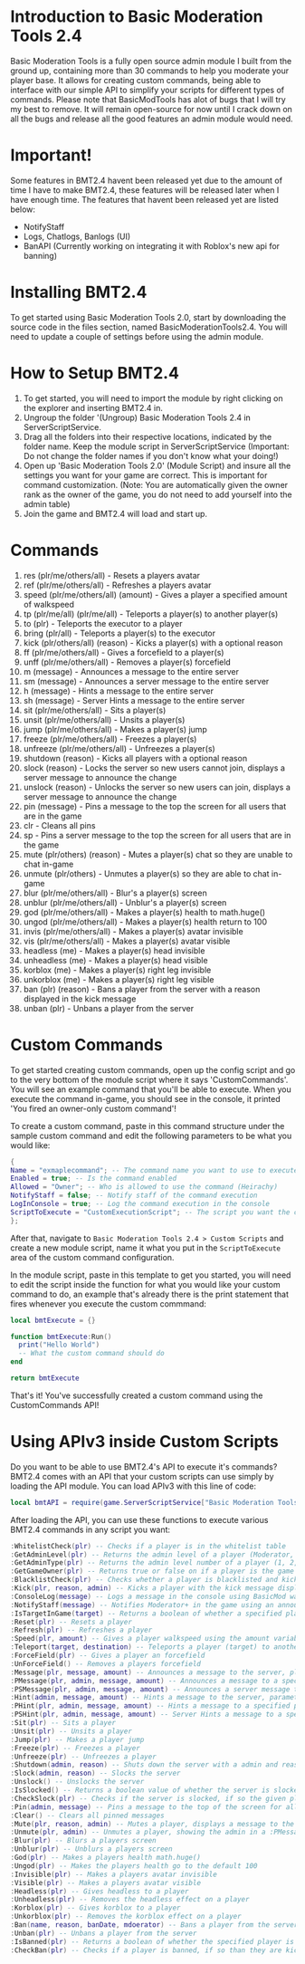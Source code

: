 # Introduction to Basic Moderation Tools 2.4

Basic Moderation Tools is a fully open source admin module I built from the ground up, containing more than 30 commands to help you moderate your player base. It allows for creating custom commands, being able to interface with our simple API to simplify your scripts for different types of commands. Please note that BasicModTools has alot of bugs that I will try my best to remove. It will remain open-source for now until I crack down on all the bugs and release all the good features an admin module would need.

# Important!

Some features in BMT2.4 havent been released yet due to the amount of time I have to make BMT2.4, these features will be released later when I have enough time. The features that havent been released yet are listed below:
- NotifyStaff
- Logs, Chatlogs, Banlogs (UI)
- BanAPI (Currently working on integrating it with Roblox's new api for banning)

# Installing BMT2.4

To get started using Basic Moderation Tools 2.0, start by downloading the source code in the files section, named BasicModerationTools2.4. You will need to update a couple of settings before using the admin module.

# How to Setup BMT2.4

1. To get started, you will need to import the module by right clicking on the explorer and inserting BMT2.4 in.
2. Ungroup the folder '(Ungroup) Basic Moderation Tools 2.4 in ServerScriptService.
3. Drag all the folders into their respective locations, indicated by the folder name. Keep the module script in ServerScriptService (Important: Do not change the folder names if you don't know what your doing!)
4. Open up 'Basic Moderation Tools 2.0' (Module Script) and insure all the settings you want for your game are correct. This is important for command customization. (Note: You are automatically given the owner rank as the owner of the game, you do not need to add yourself into the admin table)
5. Join the game and BMT2.4 will load and start up.

# Commands
1. res (plr/me/others/all) - Resets a players avatar
2. ref (plr/me/others/all) - Refreshes a players avatar
3. speed (plr/me/others/all) (amount) - Gives a player a specified amount of walkspeed
4. tp (plr/me/all) (plr/me/all) - Teleports a player(s) to another player(s)
5. to (plr) - Teleports the executor to a player
6. bring (plr/all) - Teleports a player(s) to the executor
7. kick (plr/others/all) (reason) - Kicks a player(s) with a optional reason
8. ff (plr/me/others/all) - Gives a forcefield to a player(s)
9. unff (plr/me/others/all) - Removes a player(s) forcefield
10. m (message) - Announces a message to the entire server
11. sm (message) - Announces a server message to the entire server
12. h (message) - Hints a message to the entire server
13. sh (message) - Server Hints a message to the entire server
14. sit (plr/me/others/all) - Sits a player(s)
15. unsit (plr/me/others/all) - Unsits a player(s)
16. jump (plr/me/others/all) - Makes a player(s) jump
17. freeze (plr/me/others/all) - Freezes a player(s)
18. unfreeze (plr/me/others/all) - Unfreezes a player(s)
19. shutdown (reason) - Kicks all players with a optional reason
20. slock (reason) - Locks the server so new users cannot join, displays a server message to announce the change
21. unslock (reason) - Unlocks the server so new users can join, displays a server message to announce the change
22. pin (message) - Pins a message to the top the screen for all users that are in the game
23. clr - Cleans all pins
24. sp - Pins a server message to the top the screen for all users that are in the game
25. mute (plr/others) (reason) - Mutes a player(s) chat so they are unable to chat in-game
26. unmute (plr/others) - Unmutes a player(s) so they are able to chat in-game
27. blur (plr/me/others/all) - Blur's a player(s) screen
28. unblur (plr/me/others/all) - Unblur's a player(s) screen
29. god (plr/me/others/all) - Makes a player(s) health to math.huge()
30. ungod (plr/me/others/all) - Makes a player(s) health return to 100
31. invis (plr/me/others/all) - Makes a player(s) avatar invisible
32. vis (plr/me/others/all) - Makes a player(s) avatar visible
33. headless (me) - Makes a player(s) head invisible
34. unheadless (me) - Makes a player(s) head visible
35. korblox (me) - Makes a player(s) right leg invisible
36. unkorblox (me) - Makes a player(s) right leg visible
37. ban (plr) (reason) - Bans a player from the server with a reason displayed in the kick message
38. unban (plr) - Unbans a player from the server

# Custom Commands

To get started creating custom commands, open up the config script and go to the very bottom of the module script where it says 'CustomCommands'. You will see an example command that you'll be able to execute. When you execute the command in-game, you should see in the console, it printed 'You fired an owner-only custom command'!

To create a custom command, paste in this command structure under the sample custom command and edit the following parameters to be what you would like:
```lua
{
Name = "exmaplecommand"; -- The command name you want to use to execute
Enabled = true; -- Is the command enabled
Allowed = "Owner"; -- Who is allowed to use the command (Heirachy)
NotifyStaff = false; -- Notify staff of the command execution
LogInConsole = true; -- Log the command execution in the console
ScriptToExecute = "CustomExecutionScript"; -- The script you want the custom command API to execute. The file to execute must be located in Custom Scripts
};
```
After that, navigate to ```Basic Moderation Tools 2.4 > Custom Scripts``` and create a new module script, name it what you put in the ```ScriptToExecute``` area of the custom command configuration.

In the module script, paste in this template to get you started, you will need to edit the script inside the function for what you would like your custom command to do, an example that's already there is the print statement that fires whenever you execute the custom commmand:
```lua
local bmtExecute = {}

function bmtExecute:Run()
  print("Hello World")
  -- What the custom command should do
end

return bmtExecute
```
That's it! You've successfully created a custom command using the CustomCommands API!

# Using APIv3 inside Custom Scripts

Do you want to be able to use BMT2.4's API to execute it's commands? BMT2.4 comes with an API that your custom scripts can use simply by loading the API module.
You can load APIv3 with this line of code:
```lua
local bmtAPI = require(game.ServerScriptService["Basic Moderation Tools 2.0"]["BasicMod Scripts"]["BasicMod V3 API"])
```
After loading the API, you can use these functions to execute various BMT2.4 commands in any script you want:
```lua
:WhitelistCheck(plr) -- Checks if a player is in the whitelist table
:GetAdminLevel(plr) -- Returns the admin level of a player (Moderator, Administrator, etc .. )
:GetAdminType(plr) -- Returns the admin level number of a player (1, 2, 3, etc .. )
:GetGameOwner(plr) -- Returns true or false on if a player is the game owner
:BlacklistCheck(plr) -- Checks whether a player is blacklisted and kicks them and notifies staff if so
:Kick(plr, reason, admin) -- Kicks a player with the kick message displaying the reason, admin, and an optional reason
:ConsoleLog(message) -- Logs a message in the console using BasicMod watermarks
:NotifyStaff(message) -- Notifies Moderator+ in the game using an announcement (Note: You will need to compile the message you send as this feature only       takes in one variable
:IsTargetInGame(target) -- Returns a boolean of whether a specified player is in the game
:Reset(plr) -- Resets a player
:Refresh(plr) -- Refreshes a player
:Speed(plr, amount) -- Gives a player walkspeed using the amount variable
:Teleport(target, destination) -- Teleports a player (target) to another player (destination)
:ForceField(plr) -- Gives a player an forcefield
:UnForceField() -- Removes a players forcefield
:Message(plr, message, amount) -- Announces a message to the server, plr: The admin name, message: The message to display, amount: How long the message is displayed on the screen
:PMessage(plr, admin, message, amount) -- Announces a message to a specified player (plr), the parameters are the same as :Message()
:PSMessage(plr, admin, message, amount) -- Announces a server message to a specified player. Leave admin as 'Server', the parameters are the same as :Message()
:Hint(admin, message, amount) -- Hints a message to the server, parameters are the same as :Message()
:PHint(plr, admin, message, amount) -- Hints a message to a specified player, parameters are the same as :Message()
:PSHint(plr, admin, message, amount) -- Server Hints a message to a specified player, parameters are the same as :PSMessage()
:Sit(plr) -- Sits a player
:Unsit(plr) -- Unsits a player
:Jump(plr) -- Makes a player jump
:Freeze(plr) -- Freezes a player
:Unfreeze(plr) -- Unfreezes a player
:Shutdown(admin, reason) -- Shuts down the server with a admin and reason parameter (The admin parameter can be anything)
:Slock(admin, reason) -- Slocks the server
:Unslock() -- Unslocks the server
:IsSlocked() -- Returns a boolean value of whether the server is slocked or not
:CheckSlock(plr) -- Checks if the server is slocked, if so the given player parameter will be kicked from the server (MainModule use)
:Pin(admin, message) -- Pins a message to the top of the screen for all players in the server
:Clear() -- Clears all pinned messages
:Mute(plr, reason, admin) -- Mutes a player, displays a message to the target showing the reason and the admin
:Unmute(plr, admin) -- Unmutes a player, showing the admin in a :PMessage()
:Blur(plr) -- Blurs a players screen
:Unblur(plr) -- Unblurs a players screen
:God(plr) -- Makes a players health math.huge()
:Ungod(plr) -- Makes the players health go to the default 100
:Invisible(plr) -- Makes a players avatar invisible
:Visible(plr) -- Makes a players avatar visible
:Headless(plr) -- Gives headless to a player
:Unheadless(plr) -- Removes the headless effect on a player
:Korblox(plr) -- Gives korblox to a player
:Unkorblox(plr) -- Removes the korblox effect on a player
:Ban(name, reason, banDate, mdoerator) -- Bans a player from the server, kick message showing: Reason, Admin, and the bandate
:Unban(plr) -- Unbans a player from the server
:IsBanned(plr) -- Returns a boolean of whether the specified player is banned from the server
:CheckBan(plr) -- Checks if a player is banned, if so than they are kicked from the server
```
